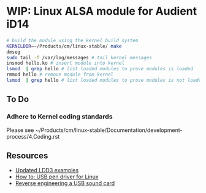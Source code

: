 # WIP: Linux ALSA module for Audient iD14

```bash
# build the module using the kernel build system
KERNELDIR=~/Products/cm/linux-stable/ make 
dmseg
sudo tail -f /var/log/messages # tail kernel messages
insmod hello.ko # insert module into kernel
lsmod  | grep hello # list loaded modules to prove modules is loaded
rmmod hello # remove module from kernel
lsmod  | grep hello # list loaded modules to prove modules is not loaded
```

## To Do

### Adhere to Kernel coding standards

Please see ~/Products/cm/linux-stable/Documentation/development-process/4.Coding.rst


## Resources

* [Updated LDD3 examples](https://github.com/martinezjavier/ldd3)
* [How to: USB pen driver for Linux](https://opensourceforu.com/2011/10/usb-drivers-in-linux-1/)
* [Reverse engineering a USB sound card](http://kicherer.org/joomla/index.php/en/blog/38-reverse-engineering-a-usb-sound-card-with-midi-interface-for-linux)



